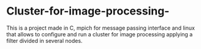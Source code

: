 # Cluster-for-image-processing-
This is a project made in C, mpich for message passing interface   and linux that allows to configure and run a cluster for image processing applying a filter divided in several nodes. 
